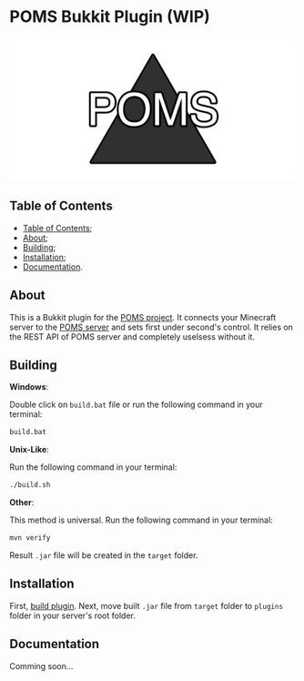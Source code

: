 # POMS Bukkit Plugin (__WIP__)

![Logo](./images/logo.png)

## Table of Contents

- [Table of Contents](#table-of-contents);
- [About](#about);
- [Building](#building);
- [Installation](#installation);
- [Documentation](#documentation).

## About

This is a Bukkit plugin for the [POMS project](../README.md). It connects your Minecraft server
to the [POMS server](../server/README.md) and sets first under second's control. It relies on
the REST API of POMS server and completely uselsess without it.

## Building

__Windows__:

Double click on `build.bat` file or run the following command in your terminal:

```sh
build.bat
```

__Unix-Like__:

Run the following command in your terminal:

```sh
./build.sh
```

__Other__:

This method is universal. Run the following command in your terminal:

```sh
mvn verify
```

Result `.jar` file will be created in the `target` folder.

## Installation

First, [build plugin](#building). Next, move built `.jar` file from `target` folder to `plugins` folder in
your server's root folder.

## Documentation

Comming soon...
